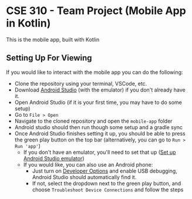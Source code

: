 # CSE 310 - Team Project (Mobile App in Kotlin)
This is the mobile app, built with Kotlin

## Setting Up For Viewing
If you would like to interact with the mobile app you can do the following:
 - Clone the repository using your terminal, VSCode, etc.
 - Download [Android Studio](https://developer.android.com/studio/) (with the emulator) if you don't already have it.
 - Open Android Studio (if it is your first time, you may have to do some setup)
 - Go to `File > Open`
 - Navigate to the cloned repository and open the `mobile-app` folder
 - Android studio should then run though some setup and a gradle sync
 - Once Android Studio finishes setting it up, you should be able to press the green play button on the top bar (alternatively, you can go to `Run > Run 'app'`)
    - If you don't have an emulator, you'll need to set that up ([Set up Android Studio emulator](https://developer.android.com/studio/run/managing-avds#createavd))
    - If you would like, you can also use an Android phone:
        - Just turn on [Developer Options](https://www.howtogeek.com/129728/how-to-access-the-developer-options-menu-and-enable-usb-debugging-on-android-4.2/) and enable USB debugging, Android Studio should automatically find it.
        - If not, select the dropdown next to the green play button, and choose `Troubleshoot Device Connections` and follow the steps
